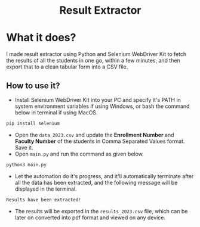 <h1 align="center">Result Extractor</h1>

# What it does?

I made result extractor using Python and Selenium WebDriver Kit to fetch the results of all the students in one go, within a few minutes, and then export that to a clean tabular form into a CSV file.


## How to use it?
- Install Selenium WebDriver Kit into your PC and specify it's PATH in system environment variables if using Windows, or bash the command below in terminal if using MacOS.
```bash
pip install selenium
```
- Open the `data_2023.csv` and update the **Enrollment Number** and **Faculty Number** of the students in Comma Separated Values format. Save it.
- Open `main.py` and run the command as given below.
```bash
python3 main.py
```
- Let the automation do it's progress, and it'll automatically terminate after all the data has been extracted, and the following message will be displayed in the terminal.
```bash
Results have been extracted!
```
- The results will be exported in the `results_2023.csv` file, which can be later on converted into pdf format and viewed on any device.
